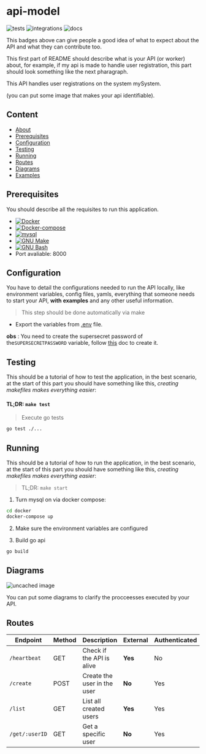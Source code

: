 # api-model
![tests](https://img.shields.io/badge/Unit%20tests-100%25-green?style=flat)
![integrations](https://img.shields.io/badge/Integration%20test-50%25-yellow?style=flat)
![docs](https://img.shields.io/badge/Documentation-100%25-green?style=flat)

This badges above can give people a good idea of what to expect about the API and what they can contribute too.

This first part of README should describe what is your API (or worker) about, for example, if my api is made to handle user registration, this part should look something like the next pharagraph.

This API handles user registrations on the system mySystem.

(you can put some image that makes your api identifiable).

## Content
- [About](#api-model)
- [Prerequisites](#prerequisites)
- [Configuration](#configuration)
- [Testing](#testing)
- [Running](#running)
- [Routes](#routes)
- [Diagrams](#Diagrams)
- [Examples](/examples/examples.md)


## Prerequisites
You should describe all the requisites to run this application.
- [![Docker](https://img.shields.io/badge/Docker-19.03.9-green?style=flat)](https://www.docker.com/)
- [![Docker-compose](https://img.shields.io/badge/Docker--compose-1.25.5-green?style=flat)](https://github.com/docker/compose/releases)
- [![mysql](https://img.shields.io/badge/mysql-8.0-green?style=flat)](https://support.rackspace.com/how-to/install-mysql-server-on-the-ubuntu-operating-system/)
- [![GNU Make](https://img.shields.io/badge/GNU%20Make-4.2.1-lightgrey?style=flat)](https://www.gnu.org/software/make/)
- [![GNU Bash](https://img.shields.io/badge/GNU%20Bash-4.2.1-lightgrey?style=flat)](https://www.gnu.org/software/bash/)
- Port avaliable: 8000

## Configuration
You have to detail the configurations needed to run the API locally, like environment variables, config files, yamls, everything that someone needs to start your API, **with examples** and any other useful information.

> This step should be done automatically via make

- Export the variables from [.env](.env) file.

**obs** : You need to create the supersecret password of the`SUPERSECRETPASSWORD` variable, follow [this]() doc to create it.

## Testing
This should be a tutorial of how to test the application, in the best scenario, at the start of this part you should have something like this, *creating makefiles makes everything easier*:

#### TL;DR: `make test`

> Execute go tests
```bash
go test ./...
```

## Running
This should be a tutorial of how to run the application, in the best scenario, at the start of this part you should have something like this, *creating makefiles makes everything easier*:

> TL;DR: `make start`

1. Turn mysql on via docker compose:
```bash
cd docker
docker-compose up
``` 
2. Make sure the environment variables are configured

3. Build go api
```bash
go build
```

## Diagrams
![uncached image](http://www.plantuml.com/plantuml/proxy?cache=no&src=https://raw.githubusercontent.com/andrelrg/api-model/master/docs/diagram1.txt?token=ADWNZBWSVV4MXQTGPT2EENK7DDNOU)

You can put some diagrams to clarify the procceesses executed by your API.
## Routes
<!-- markdown-swagger -->
 Endpoint           | Method | Description                  | External | Authenticated | Example
 ------------------ | ------ | ---------------------------- | -------- | ------------- | ----
 `/heartbeat`       | GET    | Check if the API is alive    | **Yes**  | No            | [example](/examples/examples.md#hearbeat)
 `/create`          | POST   | Create the user in the user  | **No**   | Yes           | [example](/examples/examples.md#create) 
 `/list`            | GET    | List all created users       | **Yes**  | Yes           | [example](/examples/examples.md#list)
 `/get/:userID`     | GET    | Get a specific user          | **No**   | Yes           | [example](/examples/examples.md#get)
<!-- /markdown-swagger --> 


